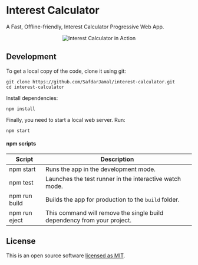 # Interest Calculator

A Fast, Offline-friendly, Interest Calculator Progressive Web App.

<p align="center">
  <img src="https://user-images.githubusercontent.com/48409548/72255303-342a4a80-3628-11ea-85f0-3baa1eeff653.PNG" alt='Interest Calculator in Action'>
</p>

## Development

To get a local copy of the code, clone it using git:

```
git clone https://github.com/SafdarJamal/interest-calculator.git
cd interest-calculator
```

Install dependencies:

```
npm install
```

Finally, you need to start a local web server. Run:

```
npm start
```

#### npm scripts

| Script        | Description                                                             |
| ------------- | ----------------------------------------------------------------------- |
| npm start     | Runs the app in the development mode.                                   |
| npm test      | Launches the test runner in the interactive watch mode.                 |
| npm run build | Builds the app for production to the `build` folder.                    |
| npm run eject | This command will remove the single build dependency from your project. |

## License

This is an open source software [licensed as MIT](https://github.com/SafdarJamal/interest-calculator/blob/master/LICENSE).
